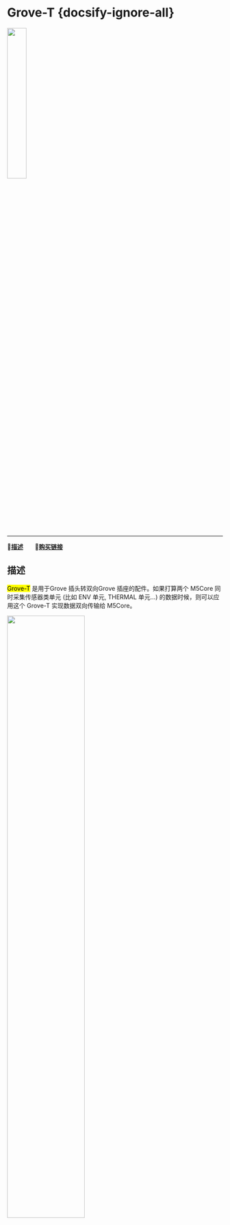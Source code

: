 # Grove-T {docsify-ignore-all}

<img src="assets/img/product_pics/accessory/grove_t_01.png" width="30%" height="30%">

<!-- <img src="assets/img/product_pics/unit/unit_button_grove_b.png" width="30%" height="30%"> -->

***

:memo:**[描述](#描述)** &nbsp;&nbsp;&nbsp;&nbsp;&nbsp;&nbsp;🛒**[购买链接](https://item.taobao.com/item.htm?spm=a1z10.3-c.w4002-1172588106.15.38ac425eE9FEZJ&id=587199895559)**

## 描述

<mark>Grove-T</mark> 是用于Grove 插头转双向Grove 插座的配件。如果打算两个 M5Core 同时采集传感器类单元 (比如 ENV 单元, THERMAL 单元...) 的数据时候，则可以应用这个 Grove-T 实现数据双向传输给 M5Core。

<img src="assets/img/product_pics/accessory/grove_t_02.png" width="60%" height="60%">

<!-- ## 相关链接 -->

<!-- - **[Example](en/file_to_display_null)** -->
<!-- - **[购买链接]()** -->

<!-- <figure>
    <img src="assets/img/product_pics/accessory/lego_cable_01.jpg" alt="lego_cable_01" width="300px" height="300px">
</figure> -->